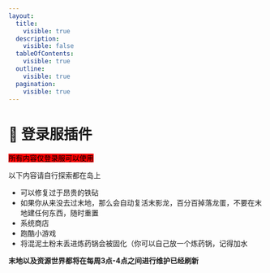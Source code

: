 ```yaml
---
layout:
  title:
    visible: true
  description:
    visible: false
  tableOfContents:
    visible: true
  outline:
    visible: true
  pagination:
    visible: true
---
```


# 🛒 登录服插件

<mark style="background-color:red;">所有内容仅登录服可以使用</mark>

以下内容请自行探索都在岛上

* 可以修复过于昂贵的铁砧
* 如果你从来没去过末地，那么会自动复活末影龙，百分百掉落龙蛋，不要在末地建任何东西，随时重置
* 系统商店
* 跑酷小游戏
* 将混泥土粉末丢进炼药锅会被固化（你可以自己放一个炼药锅，记得加水

**末地以及资源世界都将在每周3点-4点之间进行维护已经刷新**
